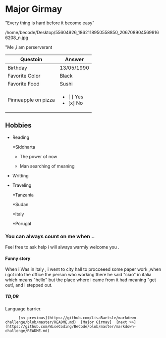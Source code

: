 # Major Girmay

"Every thing is hard before it become easy"

/home/becode/Desktop/55604926_1862118950558850_2067089045699166208_n.jpg

"Me ,i am perserverant 

Questoin | Answer
------------ | -------------
Birthday | 13/05/1990
Favorite Color | Black
Favorite Food | Sushi
Pinneapple on pizza | <ul><li>[ ] Yes</li><li>[x] No</li></ul>

## Hobbies 

* Reading
	
	*Siddharta
	
	* The power of now 
	
	* Man searching of meaning 
* Writting 

* Traveling
	
	
	*Tanzania
	
	*Sudan
	
	*Italy
	
	*Porugal

### You can always count on me when ..
  
 Feel free to ask help i will always warmly welcome you .

#### Funny story

When i Was in italy , i went to city hall to procceeed some paper work ,when i got into the office the person who working there he said "ciao" in italia which means "hello" but the place where i came from it had meaning "get out!, and i stepped out.

##### TD;DR

Language barrier.


          [<< previous](https://github.com/LisaBaetsle/markdown-challenge/blob/master/README.md)  [Major Girmay]  [next >>](https://github.com/WiseCoding/BeCode/blob/master/markdown-challenge/README.md)

